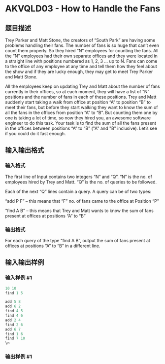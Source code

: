 # AKVQLD03 - How to Handle the Fans

## 题目描述

Trey Parker and Matt Stone, the creators of “South Park” are having some problems handling their fans. The number of fans is so huge that can’t even count them properly. So they hired “N” employees for counting the fans. All the “N” employees had their own separate offices and they were located in a straight line with positions numbered as 1, 2, 3 … up to N. Fans can come to the office of any employee at any time and tell them how they feel about the show and if they are lucky enough, they may get to meet Trey Parker and Matt Stone.

All the employees keep on updating Trey and Matt about the number of fans currently in their offices, so at each moment, they will have a list of “N” positions and the number of fans in each of these positions. Trey and Matt suddenly start taking a walk from office at position “A” to position “B” to meet their fans, but before they start walking they want to know the sum of all the fans in the offices from position “A” to “B”. But counting them one by one is taking a lot of time, so now they hired you, an awesome software engineer to do this task. Your task is to find the sum of all the fans present in the offices between positions “A” to “B” ("A" and "B" inclusive). Let’s see if you could do it fast enough.

## 输入输出格式

### 输入格式

The first line of Input contains two integers “N” and “Q”. “N” is the no. of employees hired by Trey and Matt. “Q” is the no. of queries to be followed.

Each of the next “Q” lines contain a query. A query can be of two types:

“add P F” – this means that “F” no. of fans came to the office at Position “P”

“find A B” – this means that Trey and Matt wants to know the sum of fans present at offices at positions “A” to “B”

### 输出格式

For each query of the type “find A B”, output the sum of fans present at offices at positions “A” to “B” in a different line.

## 输入输出样例

### 输入样例 #1

```cpp
10 10
find 1 5

add 5 8
add 6 2
find 4 5
find 4 6
add 2 4
find 2 6
add 6 7
find 1 6
find 7 10
\n
```


### 输出样例 #1

```cpp

```
